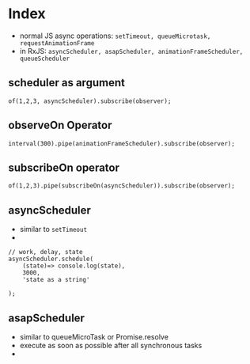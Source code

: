 # Index

- normal JS async operations: `setTimeout, queueMicrotask, requestAnimationFrame`
- in RxJS: `asyncScheduler, asapScheduler, animationFrameScheduler, queueScheduler`

## scheduler as argument

```
of(1,2,3, asyncScheduler).subscribe(observer);

```

## observeOn Operator

```
interval(300).pipe(animationFrameScheduler).subscribe(observer);

```

## subscribeOn operator

```
of(1,2,3).pipe(subscribeOn(asyncScheduler)).subscribe(observer);

```

## asyncScheduler
- similar to `setTimeout`
- 
```
// work, delay, state
asyncScheduler.schedule(
    (state)=> console.log(state),
    3000,
    'state as a string'

);

```


## asapScheduler
- similar to queueMicroTask or Promise.resolve
- execute as soon as possible after all synchronous tasks
- 